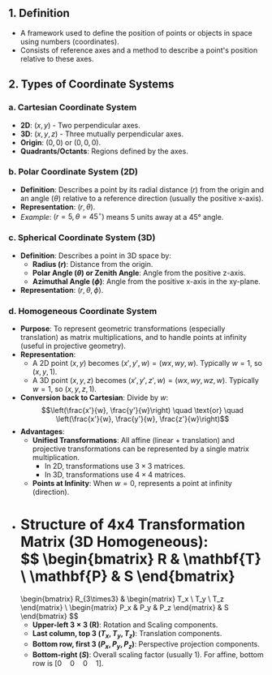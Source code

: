 ## 1. Definition
- A framework used to define the position of points or objects in space using numbers (coordinates).
- Consists of reference axes and a method to describe a point's position relative to these axes.

## 2. Types of Coordinate Systems

### a. Cartesian Coordinate System
- **2D**: $(x, y)$ - Two perpendicular axes.
- **3D**: $(x, y, z)$ - Three mutually perpendicular axes.
- **Origin**: $(0,0)$ or $(0,0,0)$.
- **Quadrants/Octants**: Regions defined by the axes.

### b. Polar Coordinate System (2D)
- **Definition**: Describes a point by its radial distance $(r)$ from the origin and an angle $(\theta)$ relative to a reference direction (usually the positive x-axis).
- **Representation**: $(r, \theta)$.
- *Example*: $(r=5, \theta=45^\circ)$ means 5 units away at a 45° angle.

### c. Spherical Coordinate System (3D)
- **Definition**: Describes a point in 3D space by:
  - **Radius $(r)$**: Distance from the origin.
  - **Polar Angle $(\theta)$ or Zenith Angle**: Angle from the positive z-axis.
  - **Azimuthal Angle $(\phi)$**: Angle from the positive x-axis in the xy-plane.
- **Representation**: $(r, \theta, \phi)$.

### d. Homogeneous Coordinate System
- **Purpose**: To represent geometric transformations (especially translation) as matrix multiplications, and to handle points at infinity (useful in projective geometry).
- **Representation**:
  - A 2D point $(x, y)$ becomes $(x', y', w) = (w x, w y, w)$. Typically $w=1$, so $(x, y, 1)$.
  - A 3D point $(x, y, z)$ becomes $(x', y', z', w) = (w x, w y, w z, w)$. Typically $w=1$, so $(x, y, z, 1)$.
- **Conversion back to Cartesian**: Divide by $w$:  
  $$\left(\frac{x'}{w}, \frac{y'}{w}\right) \quad \text{or} \quad \left(\frac{x'}{w}, \frac{y'}{w}, \frac{z'}{w}\right)$$
- **Advantages**:
  - **Unified Transformations**: All affine (linear + translation) and projective transformations can be represented by a single matrix multiplication.
    - In 2D, transformations use $3 \times 3$ matrices.
    - In 3D, transformations use $4 \times 4$ matrices.
  - **Points at Infinity**: When $w=0$, represents a point at infinity (direction).
- **Structure of 4x4 Transformation Matrix (3D Homogeneous)**:  
  $$
  \begin{bmatrix}
  R & \mathbf{T} \\
  \mathbf{P} & S
  \end{bmatrix}
  =
  \begin{bmatrix}
  R_{3\times3} & \begin{matrix} T_x \\ T_y \\ T_z \end{matrix} \\
  \begin{matrix} P_x & P_y & P_z \end{matrix} & S
  \end{bmatrix}
  $$
  - **Upper-left $3 \times 3$ (R)**: Rotation and Scaling components.
  - **Last column, top 3 $(T_x, T_y, T_z)$**: Translation components.
  - **Bottom row, first 3 $(P_x, P_y, P_z)$**: Perspective projection components.
  - **Bottom-right $(S)$**: Overall scaling factor (usually 1). For affine, bottom row is $[0 \quad 0 \quad 0 \quad 1]$.
